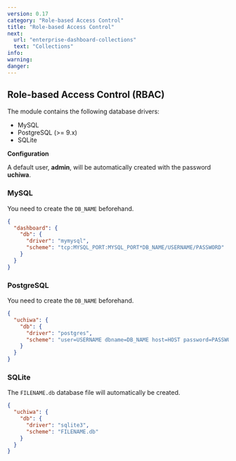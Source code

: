 ```yaml
---
version: 0.17
category: "Role-based Access Control"
title: "Role-based Access Control"
next:
  url: "enterprise-dashboard-collections"
  text: "Collections"
info:
warning:
danger:
---
```


## Role-based Access Control (RBAC)

The module contains the following database drivers:

* MySQL
* PostgreSQL (>= 9.x)
* SQLite

**Configuration**

A default user, **admin**, will be automatically created with the password
**uchiwa**.

### MySQL
You need to create the `DB_NAME` beforehand.

~~~ json
{
  "dashboard": {
    "db": {
      "driver": "mymysql",
      "scheme": "tcp:MYSQL_PORT:MYSQL_PORT*DB_NAME/USERNAME/PASSWORD"
    }
  }
}
~~~

### PostgreSQL
You need to create the `DB_NAME` beforehand.

~~~ json
{
  "uchiwa": {
    "db": {
      "driver": "postgres",
      "scheme": "user=USERNAME dbname=DB_NAME host=HOST password=PASSWORD sslmode=disable"
    }
  }
}
~~~

### SQLite

The `FILENAME.db` database file will automatically be created.

~~~ json
{
  "uchiwa": {
    "db": {
      "driver": "sqlite3",
      "scheme": "FILENAME.db"
    }
  }
}
~~~
